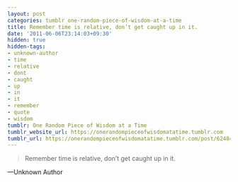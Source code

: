 ```yaml
---
layout: post
categories: tumblr one-random-piece-of-wisdom-at-a-time
title: Remember time is relative, don’t get caught up in it.
date: '2011-06-06T23:14:03+09:30'
hidden: true
hidden-tags:
- unknown-author
- time
- relative
- dont
- caught
- up
- in
- it
- remember
- quote
- wisdom
tumblr: One Random Piece of Wisdom at a Time
tumblr_website_url: https://onerandompieceofwisdomatatime.tumblr.com
tumblr_url: https://onerandompieceofwisdomatatime.tumblr.com/post/6248436327/remember-time-is-relative-dont-get-caught-up-in
---
```

> Remember time is relative, don’t get caught up in it.

—Unknown Author
